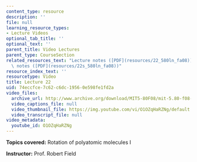 ```yaml
---
content_type: resource
description: ''
file: null
learning_resource_types:
- Lecture Videos
optional_tab_title: ''
optional_text: ''
parent_title: Video Lectures
parent_type: CourseSection
related_resources_text: "Lecture notes ([PDF](resources/22_580ln_fa08))  \nSupplemental\
  \ notes ([PDF](resources/22s_580ln_fa08))"
resource_index_text: ''
resourcetype: Video
title: Lecture 22
uid: 74eccfce-7c62-c6dc-1956-0e598fe1fd2a
video_files:
  archive_url: http://www.archive.org/download/MIT5-80F08/mit-5.80-f08-lec22_300k.mp4
  video_captions_file: null
  video_thumbnail_file: https://img.youtube.com/vi/O1OZqHaRZNg/default.jpg
  video_transcript_file: null
video_metadata:
  youtube_id: O1OZqHaRZNg
---
```


**Topics covered:** Rotation of polyatomic molecules I

**Instructor:** Prof. Robert Field